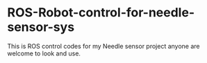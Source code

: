 # ROS-Robot-control-for-needle-sensor-sys
This is ROS control codes for my Needle sensor project anyone are welcome to look and use.
